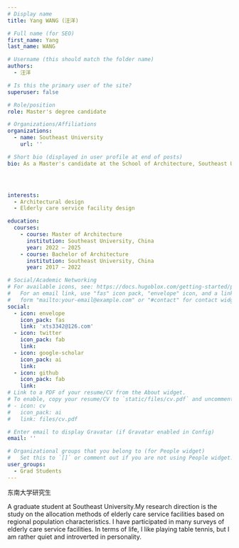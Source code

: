 ```yaml
---
# Display name
title: Yang WANG (汪洋)

# Full name (for SEO)
first_name: Yang
last_name: WANG

# Username (this should match the folder name)
authors:
  - 汪洋

# Is this the primary user of the site?
superuser: false

# Role/position
role: Master's degree candidate

# Organizations/Affiliations
organizations:
  - name: Southeast University
    url: ''

# Short bio (displayed in user profile at end of posts)
bio: As a Master's candidate at the School of Architecture, Southeast University, I have prior professional experience as an architect. My recent research primarily concentrates on the planning of elderly care service facilities.




interests:
  - Architectural design
  - Elderly care service facility design

education:
  courses:
    - course: Master of Architecture
      institution: Southeast University, China
      year: 2022 – 2025
    - course: Bachelor of Architecture
      institution: Southeast University, China
      year: 2017 – 2022

# Social/Academic Networking
# For available icons, see: https://docs.hugoblox.com/getting-started/page-builder/#icons
#   For an email link, use "fas" icon pack, "envelope" icon, and a link in the
#   form "mailto:your-email@example.com" or "#contact" for contact widget.
social:
  - icon: envelope
    icon_pack: fas
    link: 'xts3342@126.com'
  - icon: twitter
    icon_pack: fab
    link: 
  - icon: google-scholar
    icon_pack: ai
    link: 
  - icon: github
    icon_pack: fab
    link: 
# Link to a PDF of your resume/CV from the About widget.
# To enable, copy your resume/CV to `static/files/cv.pdf` and uncomment the lines below.
# - icon: cv
#   icon_pack: ai
#   link: files/cv.pdf

# Enter email to display Gravatar (if Gravatar enabled in Config)
email: ''

# Organizational groups that you belong to (for People widget)
#   Set this to `[]` or comment out if you are not using People widget.
user_groups:
  - Grad Students
---
```


东南大学研究生

A graduate student at Southeast University.My research direction is the study on the allocation methods of elderly care service facilities based on regional population characteristics. I have participated in many surveys of elderly care service facilities. In terms of life, I like playing table tennis, but I am rather quiet and introverted in personality.

